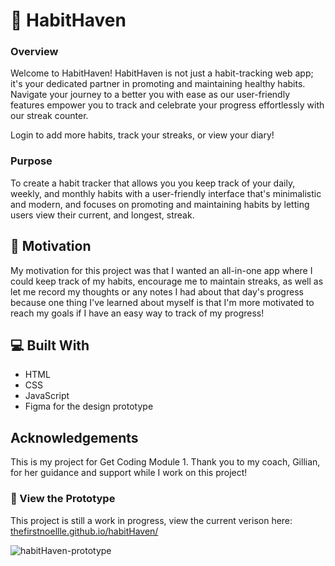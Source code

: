 # :notebook: HabitHaven

### Overview
Welcome to HabitHaven! HabitHaven is not just a habit-tracking web app; it's your dedicated partner in promoting and maintaining healthy habits. Navigate your journey to a better you with ease as our user-friendly features empower you to track and celebrate your progress effortlessly with our streak counter.

Login to add more habits, track your streaks, or view your diary!

### Purpose

To create a habit tracker that allows you you keep track of your daily, weekly, and monthly habits with a user-friendly interface that's minimalistic and modern, and focuses on promoting and maintaining habits by letting users view their current, and longest, streak.

## :pencil: Motivation

My motivation for this project was that I wanted an all-in-one app where I could keep track of my habits, encourage me to maintain streaks, as well as let me record my thoughts or any notes I had about that day's progress because one thing I've learned about myself is that I'm more motivated to reach my goals if I have an easy way to track of my progress! 

## :computer: Built With

- HTML
- CSS
- JavaScript
- Figma for the design prototype


## Acknowledgements
This is my project for Get Coding Module 1. Thank you to my coach, Gillian, for her guidance and support while I work on this project!

### 🚧 View the Prototype
This project is still a work in progress, view the current verison here: [thefirstnoellle.github.io/habitHaven/](thefirstnoellle.github.io/habitHaven/)

![habitHaven-prototype](https://github.com/thefirstnoellle/habitHaven/assets/144460982/3c3188d0-43fc-47b0-8890-179efb67a99d)

